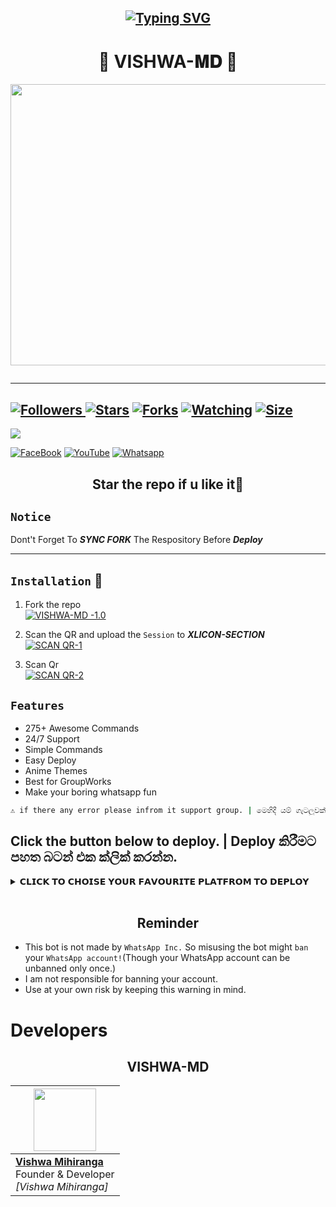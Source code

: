 
  <h2 align="center">
  <a href="https://git.io/typing-svg"><img src="https://readme-typing-svg.demolab.com?font=Bungee+Shade&size=25&pause=1000&background=FF000000&width=435&lines=VISHWA+-+Md;Created+By+VISHWA MIHIRANGA" alt="Typing SVG" /></a>
</h2> 
<div align="center"><h1>🍃 VISHWA-𝐌𝐃 🍃 </h1><a href="https://github.com/vishwamihi/VISHWA-BOT-MD"><img src="[https://i.ibb.co/G5hhDkY/397495273-213856521727106-7536776473318994727-n.jpg](https://i.ibb.co/ZxTb4sr/65a8a9c5347bc.jpg)" width="650" height="450"></a></div>

<p align="center">
  <a href="#"><img src="http://readme-typing-svg.herokuapp.com?color=d1fa02&center=true&vCenter=true&multiline=false&lines=VISHWA+MD+WHATSAPP+BOT" alt="">
</p>

***

<a href="https://github.com/vishwamihi/VISHWA-MD"><img title="Followers" src="https://img.shields.io/github/followers/Vishwa?e=flat-square">
<a href="https://github.com/vishwamihi/VISHWA-MD/stargazers/"><img title="Stars" src="https://img.shields.io/github/stars/vishwamihi/VISHWA-MD?color=blue&style=flat-square"></a>
<a href="https://github.com/vishwamihi/VISHWA-MD/network/members"><img title="Forks" src="https://img.shields.io/github/forks/vishwamihi/VISHWA-MD?color=red&style=flat-square"></a>
<a href="https://github.com/vishwamihi/VISHWA-MD/watchers"><img title="Watching" src="https://img.shields.io/github/watchers/vishwamihi/VISHWA-MD?label=Watchers&color=blue&style=flat-square"></a>
<a href="https://github.com/vishwamihi/VISHWA-MD"><img title="Size" src="https://img.shields.io/github/repo-size/vishwamihi/VISHWA-MD?style=flat-square&color=green"></a>
---
<a align="center"><img src="https://profile-counter.glitch.me/VISHWA-MD/count.svg" /></a>

<a href="https://m.facebook.com/100049977400815/"><img alt="FaceBook" src="https://img.shields.io/badge/-FaceBook%20-lightgrey?style=for-the-badge&logo=facebook&logoColor=blue"/></a>
<a href="https://www.youtube.com/channel/UCVwddJDhIDa4FaWM717xaAQ"><img alt="YouTube" src="https://img.shields.io/badge/-YouTube%20-lightgrey?style=for-the-badge&logo=YouTube&logoColor=red"/></a>
<a href="https://chat.whatsapp.com/IZpUGOxDi9vEogXXyY9Mpi"><img alt="Whatsapp" src="https://img.shields.io/badge/-Whatsapp%20-lightgrey?style=for-the-badge&logo=Whatsapp&logoColor=Green"/></a>

<h2 align="center"> Star the repo if u like it🌟
</h2>

## `Notice`

Dont't Forget To ***SYNC FORK*** The Respository Before ***Deploy*** 

---

    
## `Installation` 📲

1. Fork the repo
    <br>
<a href="https://github.com/vishwamihi/VISHWA-MD/fork"><img title="VISHWA-MD -1.0" src="https://img.shields.io/badge/FORK VISHWA-MD -1.0-h?color=black&style=for-the-badge&logo=stackshare"></a>

2. Scan the QR and upload the `Session` to ***XLICON-SECTION*** 
    <br>
<a href='https://replit.com/@SithumKalhara/SITHUWA-MD#Console' target="_blank"><img alt='SCAN QR-1' src='https://img.shields.io/badge/Scan_qr-1-100000?style=for-the-badge&logo=scan&logoColor=white&labelColor=black&color=blue'/></a>

3. Scan Qr
    <br>
<a href='https://replit.com/@SithumKalhara/SITHUWA-MD#Console' target="_blank"><img alt='SCAN QR-2' src='https://img.shields.io/badge/Scan_qr-2-100000?style=for-the-badge&logo=scan&logoColor=white&labelColor=black&color=red'/></a>


## `Features`

- 275+ Awesome Commands
- 24/7 Support
- Simple Commands
- Easy Deploy
- Anime Themes
- Best for GroupWorks
- Make your boring whatsapp fun
  
```bash
⚠️ if there any error please infrom it support group. | මෙහිදී යම් ගැටලුවක් ඇති උවහොත් සහය සමූහය වෙත සම්බන්ධ වන්න. | ඔබගේ අත්වැරදීම් නිසා සිදුවන ගැටලු වලට අපගේ වගකීම් ලාබා දෙනු නොලැබේ.
```

## Click the button below to deploy. | Deploy කිරීමට පහත බටන් එක ක්ලික් කරන්න.
 
 <details close>
<summary>𝗖𝗟𝗜𝗖𝗞 𝗧𝗢 𝗖𝗛𝗢𝗜𝗦𝗘 𝗬𝗢𝗨𝗥 𝗙𝗔𝗩𝗢𝗨𝗥𝗜𝗧𝗘 𝗣𝗟𝗔𝗧𝗙𝗥𝗢𝗠 𝗧𝗢 𝗗𝗘𝗣𝗟𝗢𝗬</summary>
 
<br><br>   
   
<h4 align="center"> Deploy on Repl.it
</h4>

<p align="center" >
    <a href="https://repl.it/github/vishwamihi/VISHWA-MD">
    <img src="https://i.ibb.co/zrB5kMh/deploy-on-repl.jpg" width="170px" alt="Deploy on Repl.it" >
    </a>
</p>

<p align="center" >
<a href="https://youtu.be/6q7f1RmKaVw?si=aHENSzI1TVcDmlwp">
    <img src="https://telegra.ph/file/ae251b53658a5505965ad.png" width="170px" alt="Deploy on Repl.it" >
    </a>
</p>

<p align="center" >
    <br>
    __________________________
    <br>
</p>


<br>
 
<h4 align="center"> Deploy on Heroku
</h4>

</p>

<p align="center" >
    <a href="https://heroku.com/deploy?template=https://github.com/vishwamihi/VISHWA-MD">
    <img src="https://www.herokucdn.com/deploy/button.png" width="160px" alt="Deploy on Heroku" >
    </a>

</p>

<p align="center" >
<a href="https://github.com/vishwamihi/VISHWA-MD">
    <img src="https://telegra.ph/file/ae251b53658a5505965ad.png" width="170px" alt="Deploy on Repl.it" >
    </a>
</p>

<p align="center" >
    <br>
  __________________________
    <br>
</p>

<br>
      
<h4 align="center"> Deploy on Koyeb
</h4>
      
<p align="center">
    <a href="https://app.koyeb.com/apps/deploy?type=git&repository=github.com/vishwamihi/VISHWA-MD&branch=main&env[SESSION_ID]&env[OWNER_NUMBER]=94759333625&env[MONGODB_URI]&&env[OWNER_NAME]=VISHWAM&env[KOYEB_API]&env[PREFIX]=.&env[ALIVE_IMG]=https://telegra.ph/file/f9e51e5d61e439020720a.jpg&env[global_url]=instagram.com&env[FAKE_COUNTRY_CODE]=92&env[READ_MESSAGE]=false&env[DISABLE_PM]=false&env[WORKTYPE]=public&env[THEME]=sithuwa-md&env[PACK_INFO]=VISHWA-MD;BY-VISHWA-MIHIRANGA&name=VISHWA-MD&env[KOYEB_NAME]=VISHWA-MD&env[ANTILINK_VALUES]=chat.whatsapp.com&env[PORT]=8000)">
    <img src="https://www.koyeb.com/static/images/deploy/button.svg" alt="Deploy on Koyeb" width="155px">
    </a>
   
</p>


<p align="center" >
    <br>
    __________________________
    <br>
<h4 align="center"> Deploy on Mogenius
</h4>
  
<p align="center">
    <a href="https://studio.mogenius.com/">
    <img src="https://www.cloudflare.com/static/90073b1e5bd8a0765640a20febb3dc22/mogenius_logo_quer.png" alt="Deploy on Mogenius" width="170px">
    </a>
  
<p align="center" >
    <br>
    __________________________
    <br>
</p>

<br>

<h4 align="center"> Deploy on Uffizzi
</h4>
  
<p align="center">
    <a href="https://www.uffizzi.com/">
    <img src="https://i.ibb.co/Y29Kv4X/Screenshot-195.png" alt="Deploy on Uffizzi" width="125px">
    </a>
    
</p>

<br>

<h4 align="center"> Deploy on BoxMineWorld
</h4>
  
<p align="center">
    <a href="https://dash.boxmineworld.com/">
    <img src="https://graph.org/file/2af0e67f320986702ea24.jpg" alt="Deploy on Boxmineworld" width="175px">
    </a>
    <br>

</p>

<p align="center" >
    <br>
    __________________________
    <br>
</p>



</details>

<br>
<h2 align="center">  Reminder
</h2>
   
- This bot is not made by `WhatsApp Inc.` So misusing the bot might `ban` your `WhatsApp account!`(Though your WhatsApp account can be unbanned only once.)
- I am not responsible for banning your account.
- Use at your own risk by keeping this warning in mind.

# Developers

<h2 align="center">VISHWA-MD
</h2>

  <p align="center">
    
| <a href="https://www.facebook.com/sithum.kalhara.7315?mibextid=ZbWKwL"><img src="https://i.ibb.co/G5hhDkY/397495273-213856521727106-7536776473318994727-n.jpg" width=100 height=100></a> |
|---|
| **[Vishwa Mihiranga](https://github.com/vishwamihiranga)**</br>Founder & Developer</br>*[Vishwa Mihiranga]* |
  </p>

